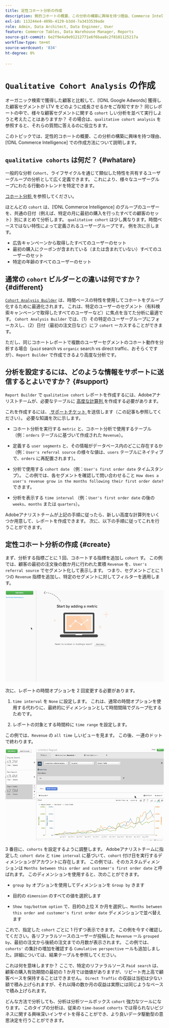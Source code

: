 ```yaml
---
title: 定性コホート分析の作成
description: 質的コホートの概要、この分析の構築に興味を持つ理由、Commerce Intelligenceでの作成方法を説明します。
exl-id: 113244e4-409b-4129-b3d4-7a3433539ade
role: Admin, Data Architect, Data Engineer, User
feature: Commerce Tables, Data Warehouse Manager, Reports
source-git-commit: 6e2f9e4a9e91212771e6f6baa8c2f8101125217a
workflow-type: tm+mt
source-wordcount: '834'
ht-degree: 0%

---
```


# `Qualitative Cohort Analysis` の作成

オーガニック検索で獲得した顧客と比較して、[!DNL Google Adwords] 獲得した顧客セグメントが LTV をどのように成長させるかをご存知ですか？ 同じレポートの中で、様々な顧客セグメントに関する `cohort` しい分析を並べて実行しようと考えたことはありますか？ その場合は、`qualitative cohort analysis` を参照すると、それらの質問に答えるのに役立ちます。

このトピックでは、定性的コホートの概要、この分析の構築に興味を持つ理由、[!DNL Commerce Intelligence] での作成方法について説明します。

## `qualitative cohorts` は何だ？ {#whatare}

一般的な分析 `Cohort`、ライフサイクルを通じて類似した特性を共有するユーザーグループの分析として広く定義できます。 これにより、様々なユーザーグループにわたる行動のトレンドを特定できます。

[ コホート分析 ](https://www.cohortanalysis.com/) を参照してください。

ほとんどの `cohort` は、[!DNL Commerce Intelligence] のグループのユーザーを、共通の日付（例えば、特定の月に最初の購入を行ったすべての顧客のセット）別にまとめて分析します。 `qualitative cohort` は少し異なります。時間ベースではない特性によって定義されるユーザーグループです。 例を次に示します。

* 広告キャンペーンから取得したすべてのユーザーのセット
* 最初の購入にクーポンが含まれている（または含まれていない）すべてのユーザーのセット
* 特定の年齢のすべてのユーザーのセット

## 通常の `cohort` ビルダーとの違いは何ですか？ {#different}

[`Cohort Analysis Builder`](../dev-reports/cohort-rpt-bldr.md) は、時間ベースの特性を使用してコホートをグループ化するために最適化されます。 これは、特定のユーザーのセグメント（有料検索キャンペーンで取得したすべてのユーザーなど）に焦点を当てた分析に最適です。 `Cohort Analysis Builder` では、（1）その特定のユーザーグループにフォーカスし、（2）日付（最初の注文日など）にフ `cohort` ーカスすることができます。

ただし、同じコホートレポートで複数のユーザーセグメントのコホート動作を分析する場合（`paid` search vs `organic` search vs direct traffic、おそらくですが）、`Report Builder` で作成できるより高度な分析です。

## 分析を設定するには、どのような情報をサポートに送信するとよいですか？ {#support}

`Report Builder` で `qualitative cohort` レポートを作成するには、Adobeアナリストチームが、必要なテーブルに [ 高度な計算列 ](../data-warehouse-mgr/creating-calculated-columns.md) を作成する必要があります。

これを作成するには、[ サポートチケット ](https://experienceleague.adobe.com/docs/commerce-knowledge-base/kb/troubleshooting/miscellaneous/mbi-service-policies.html) を送信します（この記事も参照してください）。 必要な知識を次に示します。

* コホート分析を実行する `metric` と、コホート分析で使用するテーブル （例：`orders` テーブルに基づいて作成された `Revenue`）。

* 定義する `user segments` と、その情報がデータベース内のどこに存在するか（例：`User's referral source` の様々な値は、`users` テーブルにネイティブで、`orders` に再配置されます）。

* 分析で使用する `cohort date` （例：`User's first order date` タイムスタンプ）。 この例では、各セグメントを確認して問い合わせること `How does a user's revenue grow in the months following their first order date?` できます。

* 分析を表示する `time interval` （例：`User's first order date` の後の `weeks`、`months` または `quarters`）。

Adobeアナリストチームが上記の手順に従ったら、新しい高度な計算列をいくつか用意して、レポートを作成できます。 次に、以下の手順に従ってこれを行うことができます。

## 定性コホート分析の作成 {#create}

まず、分析する指標ごとに 1 回、コホートする指標を追加し `cohort` す。 この例では、顧客の最初の注文後の数か月に行われた累積 `Revenue` を、`User's referral source` でセグメント化して表示します。 つまり、セグメントごとに 1 つの `Revenue` 指標を追加し、特定のセグメントに対してフィルターを適用します。

![](../../assets/qualcohort1.gif)

次に、レポートの時間オプションを 2 回変更する必要があります。

1. `time interval` を `None` に設定します。 これは、通常の時間オプションを使用する代わりに、最終的にディメンションとして時間間隔でグループ化するためです。

1. レポートの対象とする時間枠に `time range` を設定します。

この例では、`Revenue` の `all time` しいビューを見ます。 この後、一連のドットで終わります。

![](../../assets/qualcohort2.gif)

3 番目に、`cohorts` を設定するように調整します。 Adobeアナリストチームに指定した `cohort date` と `time interval` に基づいて、`cohort` 付け日を実行するディメンションがアカウントに存在します。 この例では、そのカスタムディメンションは `Months between this order and customer's first order date` と呼ばれます。 このディメンションを使用すると、次のことができます。

* `group by` オプションを使用してディメンションを `Group by` きます

* 目的の `dimension` のすべての値を選択します

* `Show top/bottom option` で、目的の上位 X か月を選択し、`Months between this order and customer's first order date` ディメンションで並べ替えます

これで、指定した `cohort` ごとに 1 行ずつ表示できます。 この例を今すぐ確認してください。各リファラルソースのユーザーが投稿した `Revenue` ール `grouped by`、最初の注文から後続の注文までの月数が表示されます。 この例では、`cohorts'` の集計の増加を確認する `Cumulative perspective` ールも追加しました。詳細については、結果テーブルを参照してください。

これは何を意味しますか？ ここで、特定のリファラルソース `Paid search` は、顧客の購入有効期間の最初の 1 か月では価値がありますが、リピート売上高で顧客ベースを保持することはできません。 `Direct Traffic` の収益は当初は少ない額で積み上げられますが、それ以降の数か月の収益は実際には同じようなペースで積み上げられます。

どんな方法で分析しても、分析は分析ツールボックス `cohort` 強力なツールになります。 このタイプの分析は、従来の `time-based cohorts` では得られないビジネスに関する興味深いインサイトを得ることができ、より良いデータ駆動型の意思決定を行うことができます。
